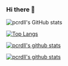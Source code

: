 ### Hi there 👋

<!--
**pcrdll/pcrdll** is a ✨ _special_ ✨ repository because its `README.md` (this file) appears on your GitHub profile.

Here are some ideas to get you started:

- 🔭 I’m currently working on ...
- 🌱 I’m currently learning ...
- 👯 I’m looking to collaborate on ...
- 🤔 I’m looking for help with ...
- 💬 Ask me about ...
- 📫 How to reach me: ...
- 😄 Pronouns: ...
- ⚡ Fun fact: ...
-->


![pcrdll's GitHub stats](https://github-readme-stats.vercel.app/api?username=pcrdll&show_icons=true&theme=tokyonight)

[![Top Langs](https://github-readme-stats.vercel.app/api/top-langs/?username=pcrdll&theme=tokyonight&count_private=true&langs_count=8)](https://github.com/pcrdll/github-readme-stats)



[![pcrdll's github stats](https://github-readme-stats.vercel.app/api?username=pcrdll&count_private=true)](https://github.com/pcrdll/github-readme-stats)

[![pcrdll's github stats](https://github-readme-stats.vercel.app/api/top-langs/?username=pcrdll&count_private=true)](https://github.com/pcrdll/github-readme-stats)
